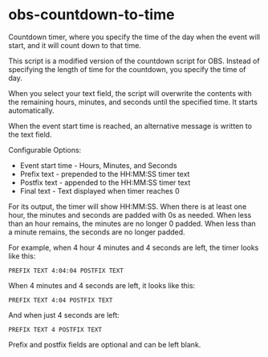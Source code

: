 # obs-countdown-to-time
Countdown timer, where you specify the time of the day when the event will start, and it will count down to that time.

This script is a modified version of the countdown script for OBS. Instead of specifying the length of time for the countdown, you specify the time of day.

When you select your text field, the script will overwrite the contents with the remaining hours, minutes, and seconds until the specified time. It starts automatically.

When the event start time is reached, an alternative message is written to the text field.

Configurable Options:
* Event start time - Hours, Minutes, and Seconds
* Prefix text - prepended to the HH:MM:SS timer text
* Postfix text - appended to the HH:MM:SS timer text
* Final text - Text displayed when timer reaches 0

For its output, the timer will show HH:MM:SS. When there is at least one hour, the minutes and seconds are padded with 0s as needed. When less than an hour remains, the minutes are no longer 0 padded. When less than a minute remains, the seconds are no longer padded.

For example, when 4 hour 4 minutes and 4 seconds are left, the timer looks like this:

`PREFIX TEXT 4:04:04 POSTFIX TEXT`

When 4 minutes and 4 seconds are left, it looks like this:

`PREFIX TEXT 4:04 POSTFIX TEXT`

And when just 4 seconds are left:

`PREFIX TEXT 4 POSTFIX TEXT`

Prefix and postfix fields are optional and can be left blank.
